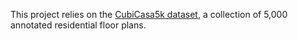 This project relies on the [CubiCasa5k dataset](https://zenodo.org/record/2613548), a collection of 5,000 annotated residential floor plans.
